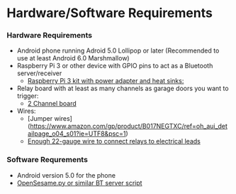 # Hardware/Software Requirements

### Hardware Requirements
* Android phone running Adroid 5.0 Lollipop or later (Recommended to use at least Android 6.0 Marshmallow)
* Raspberry Pi 3 or other device with GPIO pins to act as a Bluetooth server/receiver
  * [Raspberry Pi 3 kit with power adapter and heat sinks:](https://www.amazon.com/CanaKit-Raspberry-Micro-Supply-Listed/dp/B01C6FFNY4/ref=sr_1_4?s=pc&ie=UTF8&qid=1493755021&sr=1-4&keywords=raspberry+pi+3)
* Relay board with at least as many channels as garage doors you want to trigger:
  * [2 Channel board](https://www.amazon.com/SunFounder-Channel-Optocoupler-Expansion-Raspberry/dp/B00E0NTPP4/ref=sr_1_2?s=electronics&ie=UTF8&qid=1493755087&sr=1-2&keywords=2+channel+relay+module)
* Wires:
  * [Jumper wires] (https://www.amazon.com/gp/product/B017NEGTXC/ref=oh_aui_detailpage_o04_s01?ie=UTF8&psc=1)
  * [Enough 22-gauge wire to connect relays to electrical leads](https://www.amazon.com/gp/product/B00NB3SQJU/ref=oh_aui_detailpage_o03_s01?ie=UTF8&psc=1)

### Software Requrements
* Android version 5.0 for the phone
* [OpenSesame.py or similar BT server script](https://github.com/jeffreysdempsey/OpenSesame/blob/master/opensesame.py)
